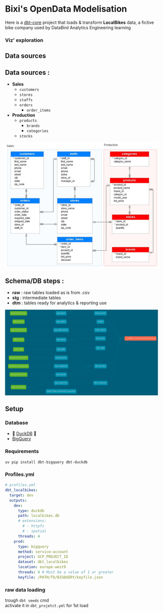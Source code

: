
# Bixi's OpenData Modelisation

Here is a [dbt-core](https://github.com/dbt-labs/dbt-core) project that loads & transform **LocalBikes** data, a fictive bike company used by DataBird Analytics Engineering learning

### Viz' exploration

## Data sources

## Data sources :

- **Sales**
  - `customers`
  - `stores`
  - `staffs`
  - `orders`
    - `order_items`
- **Production**
  - `products`
    - `brands`
    - `categories`
  - `stocks`

![MLD](./models/localbikes_MLD.png)

## Schema/DB steps :

- **raw** : raw tables loaded as is from .csv
- **stg** : intermediate tables
- **dtm** : tables ready for analytics & reporting use

![dbt lineage](./dbt_lineage.png)

## Setup

### Database
- 🦆 [DuckDB](https://duckdb.org/) 🚀
- [BigQuery](https://console.cloud.google.com/bigquery)

### Requirements

`uv pip install dbt-bigquery dbt-duckdb`

### Profiles.yml

```yml
# profiles.yml
dbt_localbikes:
  target: dev
  outputs:
    dev:
      type: duckdb
      path: localbikes.db
      # extensions:
        # - httpfs
        # - spatial
      threads: 4
    prod:
      type: bigquery
      method: service-account
      project: GCP_PROJECT_ID
      dataset: dbt_localbikes
      location: europe-west9
      threads: 4 # Must be a value of 1 or greater
      keyfile: /PATH/TO/BIGQUERY/keyfile.json
```

### raw data loading

trough `dbt seeds` cmd \
activate it in `dbt_projetct.yml` for 1st load
